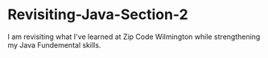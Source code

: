 # Revisiting-Java-Section-2

I am revisiting what I've learned at Zip Code Wilmington while strengthening my Java Fundemental skills.   
